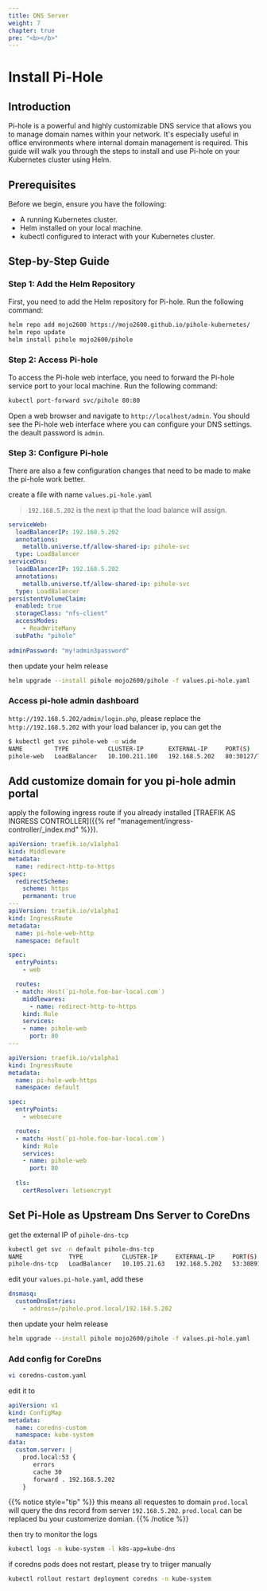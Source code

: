 ```yaml
---
title: DNS Server
weight: 7
chapter: true
pre: "<b></b>"
---
```


# Install Pi-Hole

## Introduction
Pi-hole is a powerful and highly customizable DNS service that allows you to manage domain names within your network. It's especially useful in office environments where internal domain management is required. This guide will walk you through the steps to install and use Pi-hole on your Kubernetes cluster using Helm.

## Prerequisites
Before we begin, ensure you have the following:

- A running Kubernetes cluster.
- Helm installed on your local machine.
- kubectl configured to interact with your Kubernetes cluster.

## Step-by-Step Guide

### Step 1: Add the Helm Repository
First, you need to add the Helm repository for Pi-hole. Run the following command:

```sh
helm repo add mojo2600 https://mojo2600.github.io/pihole-kubernetes/
helm repo update
helm install pihole mojo2600/pihole
```

### Step 2: Access Pi-hole
To access the Pi-hole web interface, you need to forward the Pi-hole service port to your local machine. Run the following command:

```sh
kubectl port-forward svc/pihole 80:80
```

Open a web browser and navigate to `http://localhost/admin`. You should see the Pi-hole web interface where you can configure your DNS settings. the deault password is `admin`.

### Step 3: Configure Pi-hole

There are also a few configuration changes that need to be made to make the pi-hole work better.

create a file with name `values.pi-hole.yaml`

> `192.168.5.202` is the next ip that the load balance will assign.

```yaml
serviceWeb:
  loadBalancerIP: 192.168.5.202
  annotations:
    metallb.universe.tf/allow-shared-ip: pihole-svc
  type: LoadBalancer
serviceDns:
  loadBalancerIP: 192.168.5.202
  annotations:
    metallb.universe.tf/allow-shared-ip: pihole-svc
  type: LoadBalancer
persistentVolumeClaim:
  enabled: true
  storageClass: "nfs-client"
  accessModes:
    - ReadWriteMany
  subPath: "pihole"
  
adminPassword: "my!admin3password"
```

then update your helm release 

```sh
helm upgrade --install pihole mojo2600/pihole -f values.pi-hole.yaml
```

### Access pi-hole admin dashboard

`http://192.168.5.202/admin/login.php`, please replace the `http://192.168.5.202` with your load balancer ip, you can get the 

```sh
$ kubectl get svc pihole-web -o wide
NAME         TYPE           CLUSTER-IP       EXTERNAL-IP     PORT(S)                      AGE     SELECTOR
pihole-web   LoadBalancer   10.100.211.100   192.168.5.202   80:30127/TCP,443:30480/TCP   8m39s   app=pihole,release=pihole
```



## Add customize domain for you pi-hole admin portal

apply the following ingress route if you already installed [TRAEFIK AS INGRESS CONTROLLER]({{% ref "management/ingress-controller/_index.md" %}}).

```yaml
apiVersion: traefik.io/v1alpha1
kind: Middleware
metadata:
  name: redirect-http-to-https
spec:
  redirectScheme:
    scheme: https
    permanent: true
---
apiVersion: traefik.io/v1alpha1
kind: IngressRoute
metadata:
  name: pi-hole-web-http
  namespace: default

spec:
  entryPoints:
    - web

  routes:
  - match: Host(`pi-hole.foo-bar-local.com`)
    middlewares:
      - name: redirect-http-to-https
    kind: Rule
    services:
    - name: pihole-web
      port: 80
---

apiVersion: traefik.io/v1alpha1
kind: IngressRoute
metadata:
  name: pi-hole-web-https
  namespace: default

spec:
  entryPoints:
    - websecure

  routes:
  - match: Host(`pi-hole.foo-bar-local.com`)
    kind: Rule
    services:
    - name: pihole-web
      port: 80
      
  tls:
    certResolver: letsencrypt
```

## Set Pi-Hole as Upstream Dns Server to CoreDns

get the external IP of `pihole-dns-tcp`

```sh
kubectl get svc -n default pihole-dns-tcp
NAME             TYPE           CLUSTER-IP     EXTERNAL-IP     PORT(S)        AGE
pihole-dns-tcp   LoadBalancer   10.105.21.63   192.168.5.202   53:30891/TCP   2d1h
```

edit your `values.pi-hole.yaml`, add these

```yaml
dnsmasq:
  customDnsEntries:
    - address=/pihole.prod.local/192.168.5.202
```

then update your helm release 

```sh
helm upgrade --install pihole mojo2600/pihole -f values.pi-hole.yaml
```

### Add config for CoreDns

```sh
vi coredns-custom.yaml
```

edit it to 

```yaml
apiVersion: v1
kind: ConfigMap
metadata:
  name: coredns-custom
  namespace: kube-system
data:
  custom.server: |
    prod.local:53 {
       errors
       cache 30
       forward . 192.168.5.202
    }
```
  {{% notice style="tip" %}}
this means all requestes to domain `prod.local` will query the dns record from server `192.168.5.202`. `prod.local` can be replaced bu your customerize domian.
  {{% /notice %}}

then try to monitor the logs 

```sh
kubectl logs -n kube-system -l k8s-app=kube-dns
```

if coredns pods does not restart, please try to triiger manually

```sh
kubectl rollout restart deployment coredns -n kube-system
```
